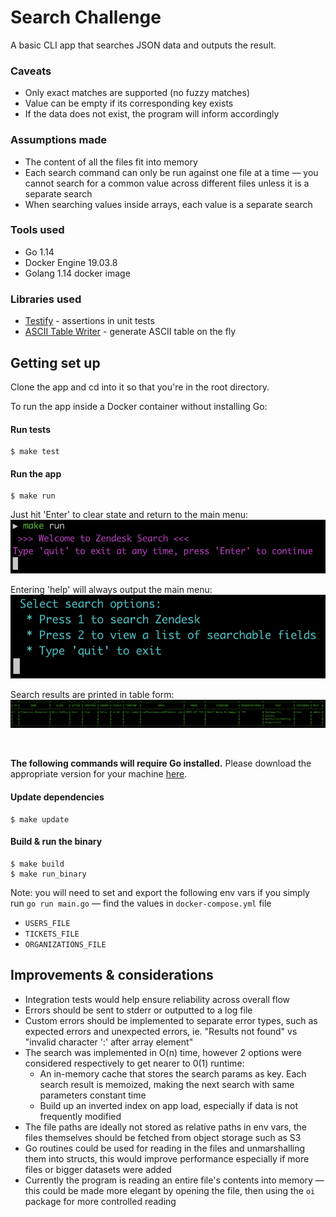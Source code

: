 # Search Challenge

A basic CLI app that searches JSON data and outputs the result.

### Caveats

* Only exact matches are supported (no fuzzy matches)
* Value can be empty if its corresponding key exists
* If the data does not exist, the program will inform accordingly

### Assumptions made

* The content of all the files fit into memory
* Each search command can only be run against one file at a time — you cannot search for a common value across different files unless it is a separate search
* When searching values inside arrays, each value is a separate search

### Tools used

* Go 1.14
* Docker Engine 19.03.8
* Golang 1.14 docker image

### Libraries used

* [Testify](github.com/stretchr/testify) - assertions in unit tests
* [ASCII Table Writer](github.com/olekukonko/tablewriter) - generate ASCII table on the fly

## Getting set up

Clone the app and cd into it so that you're in the root directory.

To run the app inside a Docker container without installing Go:

#### Run tests

```
$ make test
```

#### Run the app

```
$ make run
```

Just hit 'Enter' to clear state and return to the main menu:\
![Alt text](./images/start-app.png)

Entering 'help' will always output the main menu:\
![Alt text](./images/menu.png)

Search results are printed in table form:\
![Alt text](./images/result.png)

&nbsp;

**The following commands will require Go installed.** Please download the appropriate version for your machine [here](https://golang.org/dl/).

#### Update dependencies

```
$ make update
```


#### Build & run the binary

```
$ make build
$ make run_binary
```

Note: you will need to set and export the following env vars if you simply run `go run main.go` — find the values in `docker-compose.yml` file
* `USERS_FILE`
* `TICKETS_FILE`
* `ORGANIZATIONS_FILE`

## Improvements & considerations

* Integration tests would help ensure reliability across overall flow
* Errors should be sent to stderr or outputted to a log file
* Custom errors should be implemented to separate error types, such as expected errors and unexpected errors, ie. "Results not found" vs "invalid character ':' after array element"
* The search was implemented in O(n) time, however 2 options were considered respectively to get nearer to 0(1) runtime:
  * An in-memory cache that stores the search params as key. Each search result is memoized, making the next search with same parameters constant time
  * Build up an inverted index on app load, especially if data is not frequently modified
* The file paths are ideally not stored as relative paths in env vars, the files themselves should be fetched from object storage such as S3
* Go routines could be used for reading in the files and unmarshalling them into structs, this would improve performance especially if more files or bigger datasets were added
* Currently the program is reading an entire file's contents into memory — this could be made more elegant by opening the file, then using the `oi` package for more controlled reading
